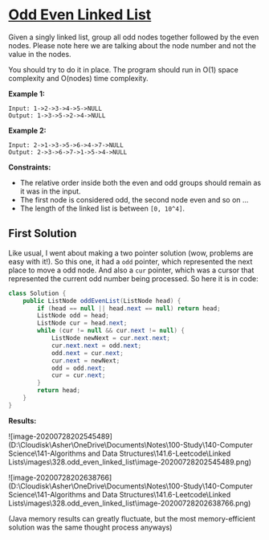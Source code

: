 # [Odd Even Linked List](https://leetcode.com/explore/learn/card/linked-list/219/classic-problems/1208/)

Given a singly linked list, group all odd nodes together followed by the even nodes. Please note here we are talking about the node number and not the value in the nodes.

You should try to do it in place. The program should run in O(1) space complexity and O(nodes) time complexity.

**Example 1:**

```
Input: 1->2->3->4->5->NULL
Output: 1->3->5->2->4->NULL
```

**Example 2:**

```
Input: 2->1->3->5->6->4->7->NULL
Output: 2->3->6->7->1->5->4->NULL
```

 

**Constraints:**

- The relative order inside both the even and odd groups should remain as it was in the input.
- The first node is considered odd, the second node even and so on ...
- The length of the linked list is between `[0, 10^4]`.

## First Solution

Like usual, I went about making a two pointer solution (wow, problems are easy with it!). So this one, it had a `odd` pointer, which represented the next place to move a odd node. And also a `cur` pointer, which was a cursor that represented the current odd number being processed. So here it is in code:

```java
class Solution {
    public ListNode oddEvenList(ListNode head) {
        if (head == null || head.next == null) return head;
        ListNode odd = head;
        ListNode cur = head.next;
        while (cur != null && cur.next != null) {
            ListNode newNext = cur.next.next;
            cur.next.next = odd.next;
            odd.next = cur.next;
            cur.next = newNext;
            odd = odd.next;
            cur = cur.next;
        }
        return head;
    }
}
```

**Results:**

![image-20200728202545489](D:\Cloudisk\Asher\OneDrive\Documents\Notes\100-Study\140-Computer Science\141-Algorithms and Data Structures\141.6-Leetcode\Linked Lists\images\328.odd_even_linked_list\image-20200728202545489.png)

![image-20200728202638766](D:\Cloudisk\Asher\OneDrive\Documents\Notes\100-Study\140-Computer Science\141-Algorithms and Data Structures\141.6-Leetcode\Linked Lists\images\328.odd_even_linked_list\image-20200728202638766.png)

(Java memory results can greatly fluctuate, but the most memory-efficient solution was the same thought process anyways)